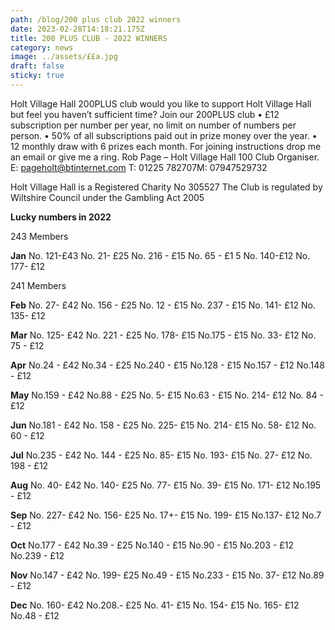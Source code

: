 ```yaml
---
path: /blog/200 plus club 2022 winners
date: 2023-02-28T14:18:21.175Z
title: 200 PLUS CLUB - 2022 WINNERS
category: news
image: ../assets/££a.jpg
draft: false
sticky: true
---
```

Holt Village Hall 200PLUS club would you like to support Holt Village Hall but feel you haven’t sufficient time? Join our 200PLUS club •	£12 subscription per number per year, no limit on number of numbers per person.
•	50% of all subscriptions paid out in prize money over the year.
•	12 monthly draw with 6 prizes each month.
For joining instructions drop me an email or give me a ring.
Rob Page – Holt Village Hall 100 Club Organiser.
E: pageholt@btinternet.com T: 01225 782707M: 07947529732

Holt Village Hall is a Registered Charity No 305527 The Club is regulated by Wiltshire Council under the Gambling Act 2005

**Lucky numbers in 2022** 	 

243 Members  

**Jan** 	      No. 121-£43 	No. 21- £25	  No. 216 - £15  No. 65 - £1 5         No. 140-£12	 No. 177- £12

241 Members 

**Feb**        No. 27- £42	No.  156 - £25	  No. 12 - £15	  No. 237 - £15	No. 141- £12	 No. 135- £12 

**Mar**	      No. 125- £42	No. 221 - £25	  No. 178- £15	  No.175   -  £15	No. 33- £12	 No. 75 - £12 

**Apr**	      No.24 - £42	No.34  - £25	  No.240 - £15    No.128 - £15	No.157 - £12	 No.148 - £12 

**May**       No.159 - £42	No.88  - £25	  No. 5- £15	   No.63 - £15	        No. 214- £12	 No. 84 - £12 

**Jun**        No.181 - £42	No. 158 - £25	  No. 225- £15	   No. 214- £15	No. 58- £12	 No. 60 - £12 

**Jul** 	      No.235 - £42	No. 144 - £25	  No. 85- £15	   No. 193- £15	No. 27- £12	 No. 198 - £12 

**Aug**       No. 40- £42	No. 140- £25	  No. 77- £15	   No. 39- £15	        No. 171- £12	 No.195 - £12 

**Sep**        No. 227- £42	No. 156- £25	  No. 17+- £15    No. 199- £15	No.137- £12	 No.7 - £12 

**Oct** 	      No.177 - £42	No.39 - £25	 No.140 - £15	   No.90 - £15	        No.203 - £12	 No.239 - £12 

**Nov**       No.147 - £42	No. 199- £25	 No.49 - £15	   No.233 - £15	No. 37- £12	 No.89 - £12 

**Dec**	      No. 160- £42	No.208.- £25	 No. 41- £15	   No. 154- £15	No. 165- £12	 No.48 - £12